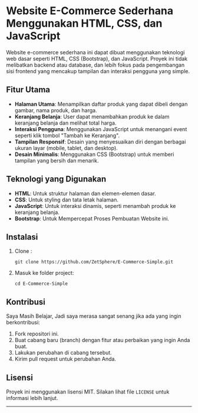 # Website E-Commerce Sederhana Menggunakan HTML, CSS, dan JavaScript

Website e-commerce sederhana ini dapat dibuat menggunakan teknologi web dasar seperti HTML, CSS (Bootstrap), dan JavaScript. Proyek ini tidak melibatkan backend atau database, dan lebih fokus pada pengembangan sisi frontend yang mencakup tampilan dan interaksi pengguna yang simple.

## Fitur Utama

- **Halaman Utama**: Menampilkan daftar produk yang dapat dibeli dengan gambar, nama produk, dan harga.
- **Keranjang Belanja**: User dapat menambahkan produk ke dalam keranjang belanja dan melihat total harga.
- **Interaksi Pengguna**: Menggunakan JavaScript untuk menangani event seperti klik tombol "Tambah ke Keranjang".
- **Tampilan Responsif**: Desain yang menyesuaikan diri dengan berbagai ukuran layar (mobile, tablet, dan desktop).
- **Desain Minimalis**: Menggunakan CSS (Bootstrap) untuk memberi tampilan yang bersih dan menarik.

## Teknologi yang Digunakan

- **HTML**: Untuk struktur halaman dan elemen-elemen dasar.
- **CSS**: Untuk styling dan tata letak halaman.
- **JavaScript**: Untuk interaksi dinamis, seperti menambah produk ke keranjang belanja.
- **Bootstrap**: Untuk Mempercepat Proses Pembuatan Website ini.

## Instalasi

1. Clone :
   ```
   git clone https://github.com/ZetSphere/E-Commerce-Simple.git
   ```
2. Masuk ke folder project:
   ```
   cd E-Commerce-Simple
   ```

## Kontribusi

Saya Masih Belajar, Jadi saya merasa sangat senang jika ada yang ingin berkontribusi:

1. Fork repositori ini.
2. Buat cabang baru (branch) dengan fitur atau perbaikan yang ingin Anda buat.
3. Lakukan perubahan di cabang tersebut.
4. Kirim pull request untuk perubahan Anda.

## Lisensi

Proyek ini menggunakan lisensi MIT. Silakan lihat file `LICENSE` untuk informasi lebih lanjut.

---
